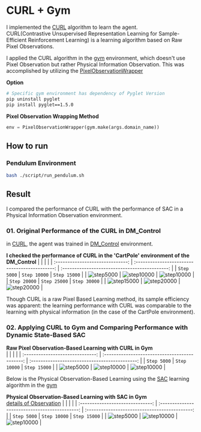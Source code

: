 # CURL + Gym

I implemented the [CURL](https://github.com/MishaLaskin/curl) algorithm to learn the agent.    
CURL(Contrastive Unsupervised Representation Learning for Sample-Efficient Reinforcement Learning) is a learning algorithm based on Raw Pixel Observations.
 
I applied the CURL algorithm in the [gym](https://www.gymlibrary.dev/) environment, which doesn't use Pixel Observation but rather Physical Information Observation. This was accomplished by utilizing the [PixelObservationWrapper](https://www.gymlibrary.dev/api/wrappers/)
   
**Option**
```bash
# Specific gym environment has dependency of Pyglet Version
pip uninstall pyglet
pip install pyglet==1.5.0
```


**Pixel Observation Wrapping Method**
```python
env = PixelObservationWrapper(gym.make(args.domain_name))
```


## How to run
### Pendulum Environment
```bash
bash ./script/run_pendulum.sh
```




## Result
I compared the performance of CURL with the performance of SAC in a Physical Information Observation environment.

### 01. Original Performance of the CURL in DM_Control
in [CURL](https://mishalaskin.github.io/curl/), 
the agent was trained in [DM_Control](https://github.com/deepmind/dm_control) environment.


**I checked the performance of CURL in the 'CartPole' environment of the DM_Control**
|                                  |                                                |                                                |
| :------------------------------: | :--------------------------------------------: | :--------------------------------------------: |
|         `Step 5000`                |                 `Step 10000`                 |                   `Step 15000`                 |
| ![step5000](./img/5000_curl.gif)   |         ![step10000](./img/10000_curl.gif)   |         ![step10000](./img/15000_curl.gif)     |
|         `Step 20000`               |             `Step 25000`                     |             `Step 30000`                       |
| ![step15000](./img/20000_curl.gif) |    ![step20000](./img/25000_curl.gif)        |      ![step20000](./img/30000_curl.gif)        |




Though CURL is a raw Pixel Based Learning method, its sample efficiency was apparent: the learning performance with CURL was comparable to the learning with physical information (in the case of the CartPole environment).



### 02. Applying CURL to Gym and Comparing Performance with Dynamic State-Based SAC

**Raw Pixel Observation-Based Learning with CURL in Gym**   
|                                  |                                                |                                                |
| :------------------------------: | :--------------------------------------------: | :--------------------------------------------: |
|         `Step 5000`                |                 `Step 10000`                 |                   `Step 15000`                 |
| ![step5000](./img/curl/5000.gif)   |         ![step10000](./img/curl/10000.gif)   |         ![step10000](./img/curl/15000.gif)     |

Below is the Physical Observation-Based Learning using the [SAC](https://github.com/vy007vikas/PyTorch-ActorCriticRL) learning algorithm in the [gym](https://www.gymlibrary.dev/environments/)   
   
**Physical Observation-Based Learning with SAC in Gym**   
[details of Observation](https://www.gymlibrary.dev/environments/classic_control/pendulum/)
|                                  |                                                |                                                |
| :------------------------------: | :--------------------------------------------: | :--------------------------------------------: |
|         `Step 5000`                |                 `Step 10000`                 |                   `Step 15000`                 |
| ![step5000](./img/sac/sac5000.gif)   |         ![step10000](./img/sac/sac10000.gif)   |         ![step10000](./img/sac/sac15000.gif)     |

